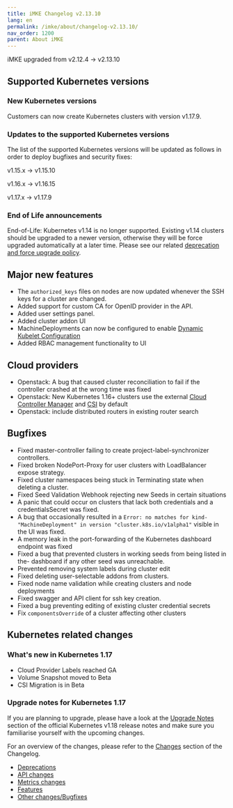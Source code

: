```yaml
---
title: iMKE Changelog v2.13.10
lang: en
permalink: /imke/about/changelog-v2.13.10/
nav_order: 1200
parent: About iMKE
---
```


iMKE upgraded from v2.12.4 → v2.13.10

## Supported Kubernetes versions

### New Kubernetes versions

Customers can now create Kubernetes clusters with version v1.17.9.

### Updates to the supported Kubernetes versions

The list of the supported Kubernetes versions will be updated as follows in order to deploy bugfixes and security fixes:

v1.15.x -> v1.15.10

v1.16.x -> v1.16.15

v1.17.x -> v1.17.9

### End of Life announcements

End-of-Life: Kubernetes v1.14 is no longer supported. Existing v1.14 clusters should be upgraded to a newer version, otherwise they will be force upgraded automatically at a later time. Please see our related [deprecation and force upgrade policy](../../clusterlifecycle/deprecationpolicy).

## Major new features

- The `authorized_keys` files on nodes are now updated whenever the SSH keys for a cluster are changed.
- Added support for custom CA for OpenID provider in the API.
- Added user settings panel.
- Added cluster addon UI
- MachineDeployments can now be configured to enable [Dynamic Kubelet Configuration](https://kubernetes.io/blog/2018/07/11/dynamic-kubelet-configuration/)
- Added RBAC management functionality to UI

## Cloud providers

- Openstack: A bug that caused cluster reconciliation to fail if the controller crashed at the wrong time was fixed
- Openstack: New Kubernetes 1.16+ clusters use the external [Cloud Controller Manager](https://kubernetes.io/docs/tasks/administer-cluster/running-cloud-controller/) and [CSI](https://kubernetes.io/blog/2019/01/15/container-storage-interface-ga/) by default
- Openstack: include distributed routers in existing router search

## Bugfixes

- Fixed master-controller failing to create project-label-synchronizer controllers.
- Fixed broken NodePort-Proxy for user clusters with LoadBalancer expose strategy.
- Fixed cluster namespaces being stuck in Terminating state when deleting a cluster.
- Fixed Seed Validation Webhook rejecting new Seeds in certain situations
- A panic that could occur on clusters that lack both credentials and a credentialsSecret was fixed.
- A bug that occasionally resulted in a `Error: no matches for kind- "MachineDeployment" in version "cluster.k8s.io/v1alpha1"` visible in the UI was fixed.
- A memory leak in the port-forwarding of the Kubernetes dashboard endpoint was fixed
- Fixed a bug that prevented clusters in working seeds from being listed in the- dashboard if any other seed was unreachable.
- Prevented removing system labels during cluster edit
- Fixed deleting user-selectable addons from clusters.
- Fixed node name validation while creating clusters and node deployments
- Fixed swagger and API client for ssh key creation.
- Fixed a bug preventing editing of existing cluster credential secrets
- Fix `componentsOverride` of a cluster affecting other clusters

## Kubernetes related changes

### What's new in Kubernetes 1.17

- Cloud Provider Labels reached GA
- Volume Snapshot moved to Beta
- CSI Migration is in Beta

### Upgrade notes for Kubernetes 1.17

If you are planning to upgrade, please have a look at the [Upgrade Notes](https://v1-17.docs.kubernetes.io/docs/setup/release/notes/#urgent-upgrade-notes) section of the official Kubernetes v1.18 release notes and make sure you familiarise yourself with the upcoming changes.

For an overview of the changes, please refer to the [Changes](https://v1-17.docs.kubernetes.io/docs/setup/release/notes/#changes) section of the Changelog.

* [Deprecations](https://v1-17.docs.kubernetes.io/docs/setup/release/notes/#deprecations-and-removals)
* [API changes](https://v1-17.docs.kubernetes.io/docs/setup/release/notes/#api-changes)
* [Metrics changes](https://v1-17.docs.kubernetes.io/docs/setup/release/notes/#metrics-changes)
* [Features](https://v1-17.docs.kubernetes.io/docs/setup/release/notes/#notable-features)
* [Other changes/Bugfixes](https://v1-17.docs.kubernetes.io/docs/setup/release/notes/#other-notable-changes)
